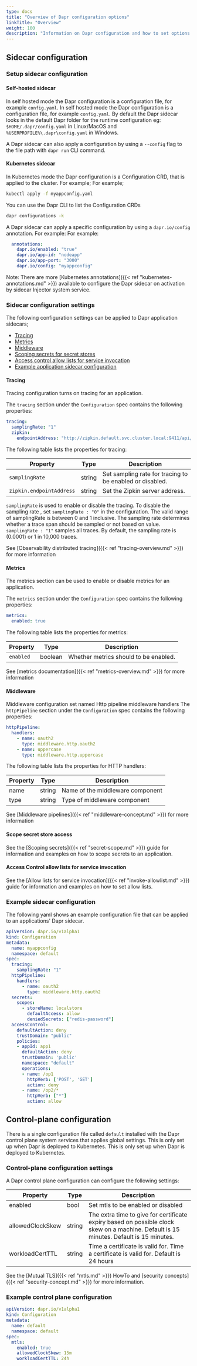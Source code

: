 ```yaml
---
type: docs
title: "Overview of Dapr configuration options"
linkTitle: "Overview"
weight: 100
description: "Information on Dapr configuration and how to set options for your application"
---
```


## Sidecar configuration

### Setup sidecar configuration

#### Self-hosted sidecar
In self hosted mode the Dapr configuration is a configuration file, for example `config.yaml`. In self hosted mode the Dapr configuration is a configuration file, for example `config.yaml`. By default the Dapr sidecar looks in the default Dapr folder for the runtime configuration eg: `$HOME/.dapr/config.yaml` in Linux/MacOS and `%USERPROFILE%\.dapr\config.yaml` in Windows.

A Dapr sidecar can also apply a configuration by using a `--config` flag to the file path with `dapr run` CLI command.

#### Kubernetes sidecar
In Kubernetes mode the Dapr configuration is a Configuration CRD, that is applied to the cluster. For example; For example;

```bash
kubectl apply -f myappconfig.yaml
```

You can use the Dapr CLI to list the Configuration CRDs

```bash
dapr configurations -k
```

A Dapr sidecar can apply a specific configuration by using a `dapr.io/config` annotation. For example: For example:

```yml
  annotations:
    dapr.io/enabled: "true"
    dapr.io/app-id: "nodeapp"
    dapr.io/app-port: "3000"
    dapr.io/config: "myappconfig"
```
Note: There are more [Kubernetes annotations]({{< ref "kubernetes-annotations.md" >}}) available to configure the Dapr sidecar on activation by sidecar Injector system service.

### Sidecar configuration settings

The following configuration settings can be applied to Dapr application sidecars;
- [Tracing](#tracing)
- [Metrics](#metrics)
- [Middleware](#middleware)
- [Scoping secrets for secret stores](#scoping-secrets-for-secret-stores)
- [Access control allow lists for service invocation](#access-control-allow-lists-for-service-invocation)
- [Example application sidecar configuration](#example-application-sidecar-configuration)

#### Tracing

Tracing configuration turns on tracing for an application.

The `tracing` section under the `Configuration` spec contains the following properties:

```yml
tracing:
  samplingRate: "1"
  zipkin:
    endpointAddress: "http://zipkin.default.svc.cluster.local:9411/api/v2/spans"
```

The following table lists the properties for tracing:

| Property                 | Type   | Description                                              |
| ------------------------ | ------ | -------------------------------------------------------- |
| `samplingRate`           | string | Set sampling rate for tracing to be enabled or disabled. |
| `zipkin.endpointAddress` | string | Set the Zipkin server address.                           |


`samplingRate` is used to enable or disable the tracing. To disable the sampling rate , set `samplingRate : "0"` in the configuration. The valid range of samplingRate is between 0 and 1 inclusive. The sampling rate determines whether a trace span should be sampled or not based on value. `samplingRate : "1"` samples all traces. By default, the sampling rate is (0.0001) or 1 in 10,000 traces.

See [Observability distributed tracing]({{< ref "tracing-overview.md" >}}) for more information

#### Metrics

The metrics section can be used to enable or disable metrics for an application.

The `metrics` section under the `Configuration` spec contains the following properties:

```yml
metrics:
  enabled: true
```

The following table lists the properties for metrics:

| Property  | Type    | Description                           |
| --------- | ------- | ------------------------------------- |
| `enabled` | boolean | Whether metrics should to be enabled. |

See [metrics documentation]({{< ref "metrics-overview.md" >}}) for more information

#### Middleware

Middleware configuration set named Http pipeline middleware handlers The `httpPipeline` section under the `Configuration` spec contains the following properties:

```yml
httpPipeline:
  handlers:
    - name: oauth2
      type: middleware.http.oauth2
    - name: uppercase
      type: middleware.http.uppercase
```

The following table lists the properties for HTTP handlers:

| Property | Type   | Description                      |
| -------- | ------ | -------------------------------- |
| name     | string | Name of the middleware component |
| type     | string | Type of middleware component     |

See [Middleware pipelines]({{< ref "middleware-concept.md" >}}) for more information

#### Scope secret store access

See the [Scoping secrets]({{< ref "secret-scope.md" >}}) guide for information and examples on how to scope secrets to an application.

#### Access Control allow lists for service invocation

See the [Allow lists for service invocation]({{< ref "invoke-allowlist.md" >}}) guide for information and examples on how to set allow lists.

### Example sidecar configuration
The following yaml shows an example configuration file that can be applied to an applications' Dapr sidecar.

```yml
apiVersion: dapr.io/v1alpha1
kind: Configuration
metadata:
  name: myappconfig
  namespace: default
spec:
  tracing:
    samplingRate: "1"
  httpPipeline:
    handlers:
      - name: oauth2
        type: middleware.http.oauth2
  secrets:
    scopes:
      - storeName: localstore
        defaultAccess: allow
        deniedSecrets: ["redis-password"]
  accessControl:
    defaultAction: deny
    trustDomain: "public"
    policies:
    - appId: app1
      defaultAction: deny
      trustDomain: 'public'
      namespace: "default"
      operations:
      - name: /op1
        httpVerb: ['POST', 'GET']
        action: deny
      - name: /op2/*
        httpVerb: ["*"]
        action: allow
```

## Control-plane configuration
There is a single configuration file called `default` installed with the Dapr control plane system services that applies global settings. This is only set up when Dapr is deployed to Kubernetes. This is only set up when Dapr is deployed to Kubernetes.

### Control-plane configuration settings
A Dapr control plane configuration can configure the following settings:

| Property         | Type   | Description                                                                                                                            |
| ---------------- | ------ | -------------------------------------------------------------------------------------------------------------------------------------- |
| enabled          | bool   | Set mtls to be enabled or disabled                                                                                                     |
| allowedClockSkew | string | The extra time to give for certificate expiry based on possible clock skew on a machine. Default is 15 minutes. Default is 15 minutes. |
| workloadCertTTL  | string | Time a certificate is valid for. Time a certificate is valid for. Default is 24 hours                                                  |

See the [Mutual TLS]({{< ref "mtls.md" >}}) HowTo and [security concepts]({{< ref "security-concept.md" >}}) for more information.

### Example control plane configuration

```yaml
apiVersion: dapr.io/v1alpha1
kind: Configuration
metadata:
  name: default
  namespace: default
spec:
  mtls:
    enabled: true
    allowedClockSkew: 15m
    workloadCertTTL: 24h
```
